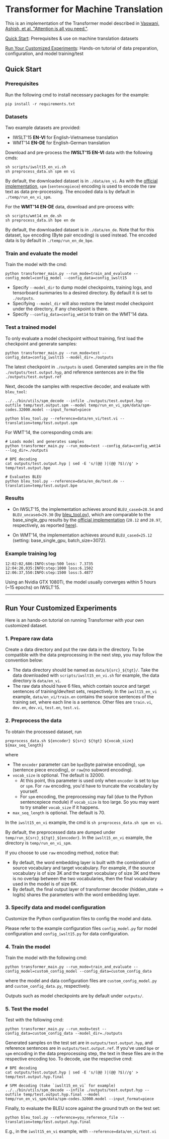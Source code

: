 # Transformer for Machine Translation #

This is an implementation of the Transformer model described in [Vaswani, Ashish, et al. "Attention is all you need."](http://papers.nips.cc/paper/7181-attention-is-all-you-need.pdf).

[Quick Start](https://github.com/asyml/texar/tree/master/examples/transformer#quick-start): Prerequisites & use on machine translation datasets

[Run Your Customized Experiments](https://github.com/asyml/texar/tree/master/examples/transformer#run-your-customized-experiments): Hands-on tutorial of data preparation, configuration, and model training/test

## Quick Start ##

### Prerequisites ###

Run the following cmd to install necessary packages for the example: 
```
pip install -r requirements.txt
```

### Datasets ###

Two example datasets are provided:
- IWSLT'15 **EN-VI** for English-Vietnamese translation
- WMT'14 **EN-DE** for English-German translation

Download and pre-process the **IWSLT'15 EN-VI** data with the following cmds: 
```
sh scripts/iwslt15_en_vi.sh 
sh preprocess_data.sh spm en vi
```
By default, the downloaded dataset is in `./data/en_vi`. 
As with the [official implementation](https://github.com/tensorflow/tensor2tensor/blob/master/tensor2tensor/models/transformer.py), `spm` (`sentencepiece`) encoding is used to encode the raw text as data pre-processing. The encoded data is by default in `./temp/run_en_vi_spm`. 

For the **WMT'14 EN-DE** data, download and pre-process with:
```
sh scripts/wmt14_en_de.sh
sh preprocess_data.sh bpe en de
```

By default, the downloaded dataset is in `./data/en_de`.
Note that for this dataset, `bpe` encoding (Byte pair encoding) is used instead. The encoded data is by default in `./temp/run_en_de_bpe`. 

### Train and evaluate the model ###

Train the model with the cmd:
```
python transformer_main.py --run_mode=train_and_evaluate --config_model=config_model --config_data=config_iwslt15
```
* Specify `--model_dir` to dump model checkpoints, training logs, and tensorboard summaries to a desired directory. By default it is set to `./outputs`. 
* Specifying `--model_dir` will also restore the latest model checkpoint under the directory, if any checkpoint is there.
* Specify `--config_data=config_wmt14` to train on the WMT'14 data.

### Test a trained model ###

To only evaluate a model checkpoint without training, first load the checkpoint and generate samples: 
```
python transformer_main.py --run_mode=test --config_data=config_iwslt15 --model_dir=./outputs
```
The latest checkpoint in `./outputs` is used. Generated samples are in the file `./outputs/test.output.hyp`, and reference sentences are in the file `./outputs/test.output.ref` 

Next, decode the samples with respective decoder, and evaluate with `bleu_tool`:
```
../../bin/utils/spm_decode --infile ./outputs/test.output.hyp --outfile temp/test.output.spm --model temp/run_en_vi_spm/data/spm-codes.32000.model --input_format=piece 

python bleu_tool.py --reference=data/en_vi/test.vi --translation=temp/test.output.spm
```

For WMT'14, the corresponding cmds are:
```
# Loads model and generates samples
python transformer_main.py --run_mode=test --config_data=config_wmt14 --log_dir=./outputs

# BPE decoding
cat outputs/test.output.hyp | sed -E 's/(@@ )|(@@ ?$)//g' > temp/test.output.bpe

# Evaluates BLEU
python bleu_tool.py --reference=data/en_de/test.de --translation=temp/test.output.bpe
```

### Results

* On IWSLT'15, the implementation achieves around `BLEU_cased=28.54` and `BLEU_uncased=29.30` (by [bleu_tool.py](./bleu_tool.py)), which are comparable to the base_single_gpu results by the [official implementation](https://github.com/tensorflow/tensor2tensor/blob/master/tensor2tensor/models/transformer.py) (`28.12` and `28.97`, respectively, as reported [here](https://github.com/tensorflow/tensor2tensor/pull/611)).

* On WMT'14, the implementation achieves around `BLEU_cased=25.12` (setting: base_single_gpu, batch_size=3072).


### Example training log

```
12:02:02,686:INFO:step:500 loss: 7.3735
12:04:20,035:INFO:step:1000 loss:6.1502
12:06:37,550:INFO:step:1500 loss:5.4877
```
Using an Nvidia GTX 1080Ti, the model usually converges within 5 hours (~15 epochs) on IWSLT'15.

---

## Run Your Customized Experiments

Here is an hands-on tutorial on running Transformer with your own customized dataset.

### 1. Prepare raw data

Create a data directory and put the raw data in the directory. To be compatible with the data preprocessing in the next step, you may follow the convention below:

* The data directory should be named as `data/${src}_${tgt}/`. Take the data downloaded with `scripts/iwslt15_en_vi.sh` for example, the data directory is `data/en_vi`.
* The raw data should have 6 files, which contain source and target sentences of training/dev/test sets, respectively. In the `iwslt15_en_vi` example, `data/en_vi/train.en` contains the source sentences of the training set, where each line is a sentence. Other files are `train.vi`, `dev.en`, `dev.vi`, `test.en`, `test.vi`. 

### 2. Preprocess the data

To obtain the processed dataset, run
```
preprocess_data.sh ${encoder} ${src} ${tgt} ${vocab_size} ${max_seq_length}
```
where

* The `encoder` parameter can be `bpe`(byte pairwise encoding), `spm` (sentence piece encoding), or
`raw`(no subword encoding).
* `vocab_size` is optional. The default is 32000. 
  - At this point, this parameter is used only when `encoder` is set to `bpe` or `spm`. For `raw` encoding, you'd have to truncate the vocabulary by yourself.
  - For `spm` encoding, the preprocessing may fail (due to the Python sentencepiece module) if `vocab_size` is too large. So you may want to try smaller `vocab_size` if it happens. 
* `max_seq_length` is optional. The default is 70.

In the `iwslt15_en_vi` example, the cmd is `sh preprocess_data.sh spm en vi`.

By default, the preprocessed data are dumped under `temp/run_${src}_${tgt}_${encoder}`. In the `iwslt15_en_vi` example, the directory is `temp/run_en_vi_spm`.

If you choose to use `raw` encoding method, notice that:

- By default, the word embedding layer is built with the combination of source vocabulary and target vocabulary. For example, if the source vocabulary is of size 3K and the target vocabulary of size 3K and there is no overlap between the two vocabularies, then the final vocabulary used in the model is of size 6K.
- By default, the final output layer of transformer decoder (hidden_state -> logits) shares the parameters with the word embedding layer.

### 3. Specify data and model configuration

Customize the Python configuration files to config the model and data.

Please refer to the example configuration files `config_model.py` for model configuration and `config_iwslt15.py` for data configuration.

### 4. Train the model

Train the model with the following cmd:
```
python transformer_main.py --run_mode=train_and_evaluate --config_model=custom_config_model --config_data=custom_config_data
```
where the model and data configuration files are `custom_config_model.py` and `custom_config_data.py`, respectively.

Outputs such as model checkpoints are by default under `outputs/`.

### 5. Test the model

Test with the following cmd:
```
python transformer_main.py --run_mode=test --config_data=custom_config_data --model_dir=./outputs
```

Generated samples on the test set are in `outputs/test.output.hyp`, and reference sentences are in `outputs/test.output.ref`. If you've used `bpe` or `spm` encoding in the data preprocessing step, the text in these files are in the respective encoding too. To decode, use the respective cmd:
```
# BPE decoding
cat outputs/test.output.hyp | sed -E 's/(@@ )|(@@ ?$)//g' > temp/test.output.hyp.final

# SPM decoding (take `iwslt15_en_vi` for example)
../../bin/utils/spm_decode --infile ./outputs/test.output.hyp --outfile temp/test.output.hyp.final --model temp/run_en_vi_spm/data/spm-codes.32000.model --input_format=piece 
```

Finally, to evaluate the BLEU score against the ground truth on the test set:
```
python bleu_tool.py --reference=you_reference_file --translation=temp/test.output.hyp.final
```
E.g., in the `iwslt15_en_vi` example, with `--reference=data/en_vi/test.vi`

